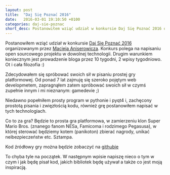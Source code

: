 ```yaml
---
layout: post
title:  "Daj Się Poznać 2016"
date:   2016-03-01 19:10:50 +0100
categories: daj-sie-poznac
short_desc: Postanowiłem wziąć udział w konkursie Daj Się Poznać 2016 organizowanym przez Macieja Aniserowicza. Konkurs polega na napisaniu open sourcowego projektu w dowolnej technologii...
---
```

Postanowiłem wziąć udział w konkursie [Daj Się Poznać 2016][daj-sie-poznac-2016] organizowanym przez [Macieja Aniserowicza][maciej-aniserowicz-website]. Konkurs polega na napisaniu open sourcowego projektu w dowolnej technologii. Drugim warunkiem koniecznym jest prowadzenie bloga przez 10 tygodni, 2 wpisy tygodniowo. Ot i cała filozofia :)

Zdecydowałem się spróbować swoich sił w pisaniu prostej gry platformowej. Od ponad 7 lat zajmuję się szeroko pojętym web developmetem, zapragnąłem zatem spróbować swoich sił w czymś zupełnie innym i mi nieznanym: gamedevie ;)

Niedawno popełniłem prosty program w pythonie i pyqt4 i, zachęcony prostotą pisania i zwięzłością kodu, również grę postanowiłem napisać w tych technologiach.

Co to za gra? Będzie to prosta gra platformowa, w zamierzeniu klon Super Mario Bros. (znanego fanom NESa, Famicoma i rodzimego Pegasusa), w której sterować będziemy kotem (panikoton) zbierać nagrody, unikać neibezpieczeństw etc. Sztampa.

Kod źródłowy gry można będzie zobaczyć na [githubie][github-panikoton]

To chyba tyle na początek. W następnym wpisie napiszę nieco o tym w czym i jak będę pisał kod, jakich bibliotek będę używał a także co jest moją inspiracją.

[maciej-aniserowicz-website]: http://www.maciejaniserowicz.com/
[daj-sie-poznac-2016]:   http://www.maciejaniserowicz.com/daj-sie-poznac/
[github-panikoton]: https://github.com/zelazowy/panikoton
